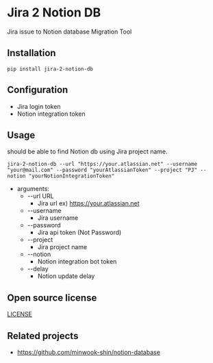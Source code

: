 # Jira 2 Notion DB

Jira issue to Notion database Migration Tool

## Installation

```shell
pip install jira-2-notion-db
```

## Configuration

* Jira login token
* Notion integration token


## Usage

should be able to find Notion db using Jira project name.

```shell
jira-2-notion-db --url "https://your.atlassian.net" --username "your@mail.com" --password "yourAtlassianToken" --project "PJ" --notion "yourNotionIntegrationToken"
```

* arguments:
  * --url URL
    * Jira url ex) https://your.atlassian.net
  * --username
    * Jira username
  * --password
    * Jira api token (Not Password)
  * --project
    * Jira project name
  * --notion
    * Notion integration bot token
  * --delay
    * Notion update delay

## Open source license
[LICENSE](LICENSE)

## Related projects

* https://github.com/minwook-shin/notion-database